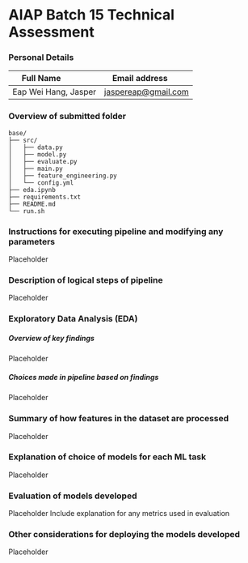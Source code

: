 # AIAP Batch 15 Technical Assessment
### Personal Details
| Full Name            | Email address       |
| ---------------------| ------------------- |
| Eap Wei Hang, Jasper | jaspereap@gmail.com |

### Overview of submitted folder
```
base/
├── src/
│   ├── data.py
│   ├── model.py
│   ├── evaluate.py
│   ├── main.py
│   ├── feature_engineering.py
│   └── config.yml
├── eda.ipynb
├── requirements.txt
├── README.md
└── run.sh
```


### Instructions for executing pipeline and modifying any parameters
Placeholder

### Description of logical steps of pipeline
Placeholder

### Exploratory Data Analysis (EDA)
##### Overview of key findings
Placeholder
##### Choices made in pipeline based on findings
Placeholder

### Summary of how features in the dataset are processed
Placeholder

### Explanation of choice of models for each ML task
Placeholder

### Evaluation of models developed
Placeholder
Include explanation for any metrics used in evaluation

### Other considerations for deploying the models developed
Placeholder